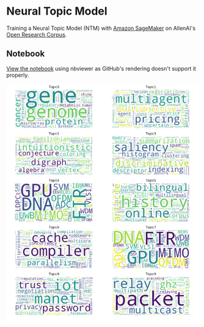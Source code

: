 # Neural Topic Model

Training a Neural Topic Model (NTM) with [Amazon SageMaker](https://docs.aws.amazon.com/sagemaker/latest/dg/ntm.html) on AllenAI's [Open Research Corpus](https://labs.semanticscholar.org/corpus/).

## Notebook

[View the notebook](https://nbviewer.jupyter.org/github/jahewson/neural-topics/blob/master/neural-topics.ipynb) using nbviewer as GitHub's rendering doesn't support it properly.

![topics](topics.png)
